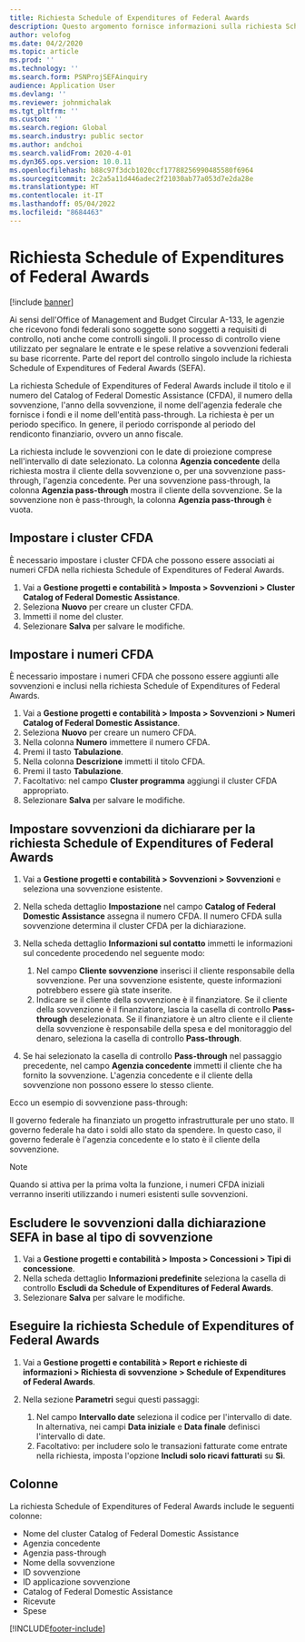 ```yaml
---
title: Richiesta Schedule of Expenditures of Federal Awards
description: Questo argomento fornisce informazioni sulla richiesta Schedule of Expenditures of Federal Awards.
author: velofog
ms.date: 04/2/2020
ms.topic: article
ms.prod: ''
ms.technology: ''
ms.search.form: PSNProjSEFAinquiry
audience: Application User
ms.devlang: ''
ms.reviewer: johnmichalak
ms.tgt_pltfrm: ''
ms.custom: ''
ms.search.region: Global
ms.search.industry: public sector
ms.author: andchoi
ms.search.validFrom: 2020-4-01
ms.dyn365.ops.version: 10.0.11
ms.openlocfilehash: b88c97f3dcb1020ccf17788256990485580f6964
ms.sourcegitcommit: 2c2a5a11d446adec2f21030ab77a053d7e2da28e
ms.translationtype: HT
ms.contentlocale: it-IT
ms.lasthandoff: 05/04/2022
ms.locfileid: "8684463"
---
```

# <a name="schedule-of-expenditures-of-federal-awards-inquiry"></a>Richiesta Schedule of Expenditures of Federal Awards

[!include [banner](../includes/banner.md)]

Ai sensi dell'Office of Management and Budget Circular A-133, le agenzie che ricevono fondi federali sono soggette sono soggetti a requisiti di controllo, noti anche come controlli singoli. Il processo di controllo viene utilizzato per segnalare le entrate e le spese relative a sovvenzioni federali su base ricorrente. Parte del report del controllo singolo include la richiesta Schedule of Expenditures of Federal Awards (SEFA).

La richiesta Schedule of Expenditures of Federal Awards include il titolo e il numero del Catalog of Federal Domestic Assistance (CFDA), il numero della sovvenzione, l'anno della sovvenzione, il nome dell'agenzia federale che fornisce i fondi e il nome dell'entità pass-through. La richiesta è per un periodo specifico. In genere, il periodo corrisponde al periodo del rendiconto finanziario, ovvero un anno fiscale.

La richiesta include le sovvenzioni con le date di proiezione comprese nell'intervallo di date selezionato. La colonna **Agenzia concedente** della richiesta mostra il cliente della sovvenzione o, per una sovvenzione pass-through, l'agenzia concedente. Per una sovvenzione pass-through, la colonna **Agenzia pass-through** mostra il cliente della sovvenzione. Se la sovvenzione non è pass-through, la colonna **Agenzia pass-through** è vuota.

## <a name="set-up-the-cfda-clusters"></a>Impostare i cluster CFDA

È necessario impostare i cluster CFDA che possono essere associati ai numeri CFDA nella richiesta Schedule of Expenditures of Federal Awards.

1. Vai a **Gestione progetti e contabilità \> Imposta \> Sovvenzioni \> Cluster Catalog of Federal Domestic Assistance**.
2. Seleziona **Nuovo** per creare un cluster CFDA.
3. Immetti il nome del cluster.
4. Selezionare **Salva** per salvare le modifiche.

## <a name="set-up-cfda-numbers"></a>Impostare i numeri CFDA

È necessario impostare i numeri CFDA che possono essere aggiunti alle sovvenzioni e inclusi nella richiesta Schedule of Expenditures of Federal Awards.

1. Vai a **Gestione progetti e contabilità \> Imposta \> Sovvenzioni \> Numeri Catalog of Federal Domestic Assistance**.
2. Seleziona **Nuovo** per creare un numero CFDA.
3. Nella colonna **Numero** immettere il numero CFDA.
4. Premi il tasto **Tabulazione**.
5. Nella colonna **Descrizione** immetti il titolo CFDA.
6. Premi il tasto **Tabulazione**.
7. Facoltativo: nel campo **Cluster programma** aggiungi il cluster CFDA appropriato.
8. Selezionare **Salva** per salvare le modifiche.

## <a name="set-up-grants-to-report-for-the-schedule-of-expenditures-of-federal-awards-inquiry"></a>Impostare sovvenzioni da dichiarare per la richiesta Schedule of Expenditures of Federal Awards

1. Vai a **Gestione progetti e contabilità \> Sovvenzioni \> Sovvenzioni** e seleziona una sovvenzione esistente.
2. Nella scheda dettaglio **Impostazione** nel campo **Catalog of Federal Domestic Assistance** assegna il numero CFDA. Il numero CFDA sulla sovvenzione determina il cluster CFDA per la dichiarazione.
3. Nella scheda dettaglio **Informazioni sul contatto** immetti le informazioni sul concedente procedendo nel seguente modo:

    1. Nel campo **Cliente sovvenzione** inserisci il cliente responsabile della sovvenzione. Per una sovvenzione esistente, queste informazioni potrebbero essere già state inserite.
    2. Indicare se il cliente della sovvenzione è il finanziatore. Se il cliente della sovvenzione è il finanziatore, lascia la casella di controllo **Pass-through** deselezionata. Se il finanziatore è un altro cliente e il cliente della sovvenzione è responsabile della spesa e del monitoraggio del denaro, seleziona la casella di controllo **Pass-through**.

4. Se hai selezionato la casella di controllo **Pass-through** nel passaggio precedente, nel campo **Agenzia concedente** immetti il cliente che ha fornito la sovvenzione. L'agenzia concedente e il cliente della sovvenzione non possono essere lo stesso cliente.

Ecco un esempio di sovvenzione pass-through:

Il governo federale ha finanziato un progetto infrastrutturale per uno stato. Il governo federale ha dato i soldi allo stato da spendere. In questo caso, il governo federale è l'agenzia concedente e lo stato è il cliente della sovvenzione.

> [!NOTE] 
> Quando si attiva per la prima volta la funzione, i numeri CFDA iniziali verranno inseriti utilizzando i numeri esistenti sulle sovvenzioni.

## <a name="exclude-grants-from-sefa-reporting-based-on-the-grant-type"></a>Escludere le sovvenzioni dalla dichiarazione SEFA in base al tipo di sovvenzione

1. Vai a **Gestione progetti e contabilità \> Imposta \> Concessioni \> Tipi di concessione**.
2. Nella scheda dettaglio **Informazioni predefinite** seleziona la casella di controllo **Escludi da Schedule of Expenditures of Federal Awards**.
3. Selezionare **Salva** per salvare le modifiche.

## <a name="run-the-schedule-of-expenditures-of-federal-awards-inquiry"></a>Eseguire la richiesta Schedule of Expenditures of Federal Awards

1. Vai a **Gestione progetti e contabilità \> Report e richieste di informazioni \> Richiesta di sovvenzione \> Schedule of Expenditures of Federal Awards**.
2. Nella sezione **Parametri** segui questi passaggi:

    1. Nel campo **Intervallo date** seleziona il codice per l'intervallo di date. In alternativa, nei campi **Data iniziale** e **Data finale** definisci l'intervallo di date.
    2. Facoltativo: per includere solo le transazioni fatturate come entrate nella richiesta, imposta l'opzione **Includi solo ricavi fatturati** su **Sì**.

## <a name="columns"></a>Colonne

La richiesta Schedule of Expenditures of Federal Awards include le seguenti colonne:

- Nome del cluster Catalog of Federal Domestic Assistance
- Agenzia concedente
- Agenzia pass-through
- Nome della sovvenzione
- ID sovvenzione
- ID applicazione sovvenzione
- Catalog of Federal Domestic Assistance
- Ricevute
- Spese


[!INCLUDE[footer-include](../includes/footer-banner.md)]